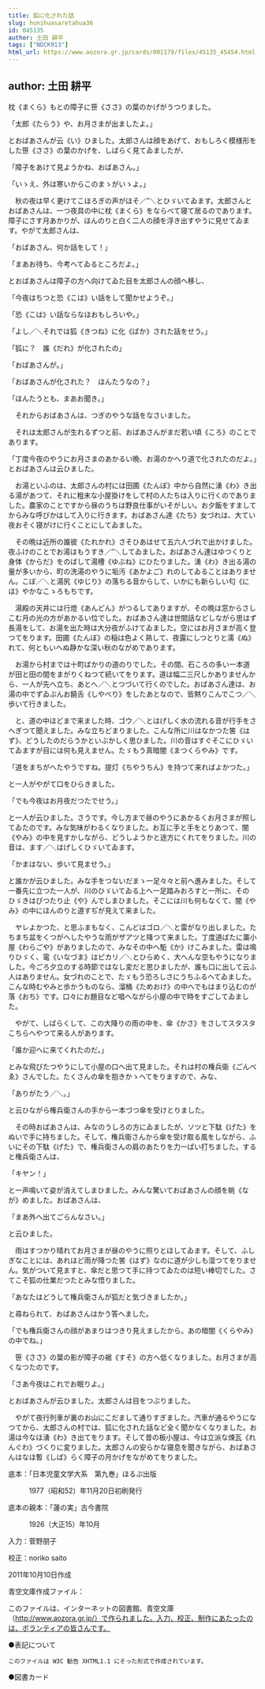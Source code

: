 ```yaml
---
title: 狐に化された話
slug: hunihuasaretahua36
id: 045135
author: 土田 耕平
tags: ["NDCK913"]
html_url: https://www.aozora.gr.jp/cards/001179/files/45135_45454.html
---
```


## author: 土田 耕平

枕《まくら》もとの障子に笹《ささ》の葉のかげがうつりました。

「太郎《たらう》や、お月さまが出ましたよ。」

とおばあさんが云《い》ひました。太郎さんは顔をあげて、おもしろく模様形をした笹《ささ》の葉のかげを、しばらく見てゐましたが、

「障子をあけて見ようかね、おばあさん。」

「いゝえ、外は寒いからこのまゝがいゝよ。」

　秋の夜は早く更けてこほろぎの声がほそ／″＼とひゞいてゐます。太郎さんとおばあさんは、一つ夜具の中に枕《まくら》をならべて寝て居るのであります。障子にさす月あかりが、ほんのりと白く二人の顔を浮き出すやうに見せてゐます。やがて太郎さんは、

「おばあさん、何か話をして！」

「まあお待ち、今考へてゐるところだよ。」

とおばあさんは障子の方へ向けてゐた目を太郎さんの顔へ移し、

「今夜はちつと恐《こは》い話をして聞かせようぞ。」

「恐《こは》い話ならなほおもしろいや。」

「よし／＼それでは狐《きつね》に化《ばか》された話をせう。」

「狐に？　誰《だれ》が化されたの」

「おばあさんが。」

「おばあさんが化された？　ほんたうなの？」

「ほんたうとも、まあお聞き。」

　それからおばあさんは、つぎのやうな話をなさいました。



　それは太郎さんが生れるずつと前、おばあさんがまだ若い頃《ころ》のことであります。

「丁度今夜のやうにお月さまのあかるい晩、お湯のかへり道で化されたのだよ。」とおばあさんは云ひました。

　お湯といふのは、太郎さんの村には田圃《たんぼ》中から自然に湧《わ》き出る湯があつて、それに粗末な小屋掛けをして村の人たちは入りに行くのでありました。農家のことですから昼のうちは野良仕事がいそがしい。お夕飯をすましてからみな呼びかはして入りに行きます。おばあさん達《たち》女づれは、大てい夜おそく寝がけに行くことにしてゐました。

　その晩は近所の誰彼《たれかれ》さそひあはせて五六人づれで出かけました。夜ふけのことでお湯はもうすき／″＼してゐました。おばあさん達はゆつくりと身体《からだ》をのばして湯槽《ゆぶね》にひたりました。湧《わ》き出る湯の量が多いから、町の洗湯のやうに垢汚《あかよご》れのしてゐることはありません。こぼ／＼と湯尻《ゆじり》の落ちる音からして、いかにも新らしい匂《にほ》やかなこゝろもちです。

　湯殿の天井には行燈《あんどん》がつるしてありますが、その晩は窓からさしこむ月の光の方があかるい位でした。おばあさん達は世間話などしながら思はず長湯をして、お湯を出た時は大分夜がふけてゐました。空にはお月さまが高く登つてをります。田圃《たんぼ》の稲は色よく熟して、夜露にしつとりと濡《ぬ》れて、何ともいへぬ静かな深い秋のながめであります。

　お湯から村までは十町ばかりの道のりでした。その間、石ころの多い一本道が田と田の間をまがりくねつて続いてをります。道は幅二三尺しかありませんから、一人が先へ立ち、あとへ／＼とつづいて行くのでした。おばあさん達は、お湯の中でずゐぶんお饒舌《しやべり》をしたあとなので、皆黙りこんでこつ／＼歩いて行きました。

　と、道の中ほどまで来ました時、ゴウ／＼とはげしく水の流れる音が行手をさへぎつて聞えました。みな立ちどまりました。こんな所に川はなかつた筈《はず》、どうしたのだらうかといぶかしく思ひました。川の音はすぐそこにひゞいてゐますが目には何も見えません。たゞもう真暗闇《まつくらやみ》です。

「道をまちがへたやうですね。提灯《ちやうちん》を持つて来ればよかつた。」

と一人がやがて口をひらきました。

「でも今夜はお月夜だつたでせう。」

と一人が云ひました。さうです。今し方まで昼のやうにあかるくお月さまが照してゐたのです。みな気味がわるくなりました。お互に手と手をとりあつて、闇《やみ》の中を見すかしながら、どうしようかと途方にくれてをりました。川の音は、ます／＼はげしくひゞいてゐます。

「かまはない、歩いて見ませう。」

と誰かが云ひました。みな手をつないだまゝ一足々々と前へ進みました。そして一番先に立つた一人が、川のひゞいてゐる上へ一足踏みおろすと一所に、そのひゞきはぴつたり止《や》んでしまひました。そこには川も何もなくて、闇《やみ》の中にほんのりと道すぢが見えて来ました。

　ヤレよかつた、と思ふまもなく、こんどはゴロ／＼と雷がなり出しました。たちまち盆をくつがへしたやうな雨がザアツと降つて来ました。丁度道ばたに藁小屋《わらごや》がありましたので、みなその中へ駈《か》けこみました。雷は鳴りひゞく、電《いなづま》はピカリ／＼とひらめく、大へんな空もやうになりました。今ごろ夕立のする時節ではなし変だと思ひましたが、誰も口に出して云ふ人はありません。女づれのことで、たゞもう恐ろしさにうちふるへてゐました。こんな時むやみと歩かうものなら、溜桶《ためおけ》の中へでもはまり込むのが落《おち》です。口々にお題目など唱へながら小屋の中で時をすごしてゐました。

　やがて、しばらくして、この大降りの雨の中を、傘《かさ》をさしてスタスタこちらへやつて来る人があります。

「誰か迎へに来てくれたのだ。」

とみな飛びたつやうにして小屋の口へ出て見ました。それは村の権兵衛《ごんべゑ》さんでした。たくさんの傘を抱きかゝへてをりますので、みな、

「ありがたう／＼。」

と云ひながら権兵衛さんの手から一本づつ傘を受けとりました。

　その時おばあさんは、みなのうしろの方にゐましたが、ソツと下駄《げた》をぬいで手に持ちました。そして、権兵衛さんから傘を受け取る風をしながら、ふいにその下駄《げた》で、権兵衛さんの肩のあたりを力一ぱい打ちました。すると権兵衛さんは、

「キヤン！」

と一声鳴いて姿が消えてしまひました。みんな驚いておばあさんの顔を眺《なが》めました。おばあさんは、

「まあ外へ出てごらんなさい。」

と云ひました。

　雨はすつかり晴れてお月さまが昼のやうに照りとほしてゐます。そして、ふしぎなことには、あれほど雨が降つた筈《はず》なのに道が少しも湿つてをりません。気がついて見ますと、傘だと思つて手に持つてゐたのは短い棒切でした。さてこそ狐の仕業だつたとみな悟りました。

「あなたはどうして権兵衛さんが狐だと気づきましたか。」

と尋ねられて、おばあさんはかう答へました。

「でも権兵衛さんの顔があまりはつきり見えましたから。あの暗闇《くらやみ》の中でね。」



　笹《ささ》の葉の影が障子の裾《すそ》の方へ低くなりました。お月さまが高くなつたのです。

「さあ今夜はこれでお眠りよ。」

とおばあさんが云ひました。太郎さんは目をつぶりました。

　やがて夜行列車が裏のお山にこだまして通りすぎました。汽車が通るやうになつてから、太郎さんの村では、狐に化された話など全く聞かなくなりました。お湯は今なほ湧《わ》き出てをります。そして昔の板小屋は、今は立派な煉瓦《れんぐわ》づくりに変りました。太郎さんの安らかな寝息を聞きながら、おばあさんはなほ暫《しば》らく障子の月かげをながめてをりました。













底本：「日本児童文学大系　第九巻」ほるぷ出版

　　　1977（昭和52）年11月20日初刷発行

底本の親本：「蓮の実」古今書院

　　　1926（大正15）年10月

入力：菅野朋子

校正：noriko saito

2011年10月10日作成

青空文庫作成ファイル：

このファイルは、インターネットの図書館、青空文庫（http://www.aozora.gr.jp/）で作られました。入力、校正、制作にあたったのは、ボランティアの皆さんです。











●表記について


	このファイルは W3C 勧告 XHTML1.1 にそった形式で作成されています。







●図書カード